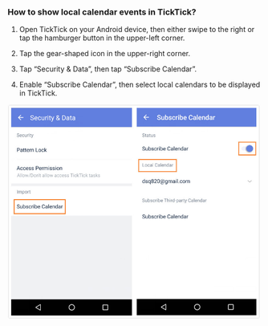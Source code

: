 ### How to show local calendar events in TickTick?

1. Open TickTick on your Android device, then either swipe to the right or tap the hamburger button in the upper-left corner.

2. Tap the gear-shaped icon in the upper-right corner.

3. Tap “Security & Data”, then tap “Subscribe Calendar”.

4. Enable “Subscribe Calendar”, then select local calendars to be displayed in TickTick.

![](localcalendar12.jpg)


